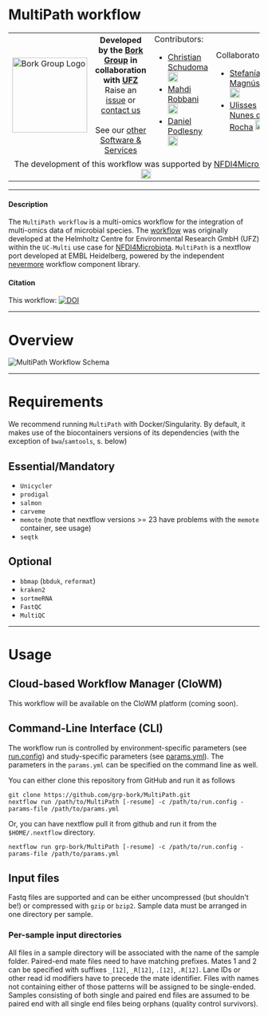 # MultiPath workflow
<table>
  <tr width="100%">
    <td width="150px">
      <a href="https://www.bork.embl.de/"><img src="https://www.bork.embl.de/assets/img/normal_version.png" alt="Bork Group Logo" width="150px" height="auto"></a>
    </td>
    <td width="425px" align="center">
      <b>Developed by the <a href="https://www.bork.embl.de/">Bork Group</a> in collaboration with <a href="https://www.ufz.de/">UFZ</a></b><br>
      Raise an <a href="https://github.com/grp-bork/MultiPath/issues">issue</a> or <a href="mailto:N4M@embl.de">contact us</a><br><br>
      See our <a href="https://www.bork.embl.de/services.html">other Software & Services</a>
    </td>
    <td width="250px">
      Contributors:<br>
      <ul>
        <li>
          <a href="https://github.com/cschu/">Christian Schudoma</a> <a href="https://orcid.org/0000-0003-1157-1354"><img src="https://orcid.org/assets/vectors/orcid.logo.icon.svg" alt="ORCID icon" width="20px" height="20px"></a><br>
        </li>
        <li>
          <a href="https://github.com/mahdi-robbani/">Mahdi Robbani</a> <a href="https://orcid.org/0000-0003-0161-0559"><img src="https://orcid.org/assets/vectors/orcid.logo.icon.svg" alt="ORCID icon" width="20px" height="20px"></a><br>
        </li>
        <li>
          <a href="https://github.com/danielpodlesny/">Daniel Podlesny</a> <a href="https://orcid.org/0000-0002-5685-0915"><img src="https://orcid.org/assets/vectors/orcid.logo.icon.svg" alt="ORCID icon" width="20px" height="20px"></a><br>
        </li>
      </ul>
    </td>
    <td width="250px">
      Collaborators:<be>
      <ul>
        <li>
          <a href="https://github.com/stefaniamagg/">Stefanía Magnúsdóttir</a> <a href="https://orcid.org/0000-0001-6506-8696"><img src="https://orcid.org/assets/vectors/orcid.logo.icon.svg" alt="ORCID icon" width="20px" height="20px"></a><br>
        </li>
        <li>
          <a href="https://www.ufz.de/index.php?en=43142">Ulisses Nunes da Rocha</a> <a href="https://orcid.org/0000-0001-6972-6692"><img src="https://orcid.org/assets/vectors/orcid.logo.icon.svg" alt="ORCID icon" width="20px" height="20px"></a><br>
        </li>
      </ul>
    </td>
  </tr>
  <tr>
    <td colspan="4" align="center">The development of this workflow was supported by <a href="https://www.nfdi4microbiota.de/">NFDI4Microbiota <img src="https://github.com/user-attachments/assets/1e78f65e-9828-46c0-834c-0ed12ca9d5ed" alt="NFDI4Microbiota icon" width="20px" height="20px"></a> 
</td>
  </tr>
</table>

---
#### Description
The `MultiPath workflow` is a multi-omics workflow for the integration of multi-omics data of microbial species. The [workflow](https://github.com/mdsufz/MULTI) was originally developed at the Helmholtz Centre for Environmental Research GmbH (UFZ) within the `UC-Multi` use case for [NFDI4Microbiota](https://nfdi4microbiota.de/). `MultiPath` is a nextflow port developed at EMBL Heidelberg, powered by the independent [nevermore](https://github.com/cschu/nevermore) workflow component library.

#### Citation
This workflow: [![DOI](https://zenodo.org/badge/DOI/10.5281/zenodo.13143222.svg)](https://doi.org/10.5281/zenodo.13143222)

---
# Overview
![MultiPath Workflow Schema](https://raw.githubusercontent.com/grp-bork/MultiPath/main/docs/multipath.svg)


---
# Requirements

We recommend running `MultiPath` with Docker/Singularity. By default, it makes use of the biocontainers versions of its dependencies (with the exception of `bwa`/`samtools`, s. below)

## Essential/Mandatory

* `Unicycler`
* `prodigal`
* `salmon`
* `carveme`
* `memote` (note that nextflow versions >= 23 have problems with the `memote` container, see usage)
* `seqtk`

## Optional

* `bbmap` (`bbduk`, `reformat`)
* `kraken2`
* `sortmeRNA`
* `FastQC`
* `MultiQC`

---
# Usage
## Cloud-based Workflow Manager (CloWM)
This workflow will be available on the CloWM platform (coming soon).

## Command-Line Interface (CLI)
The workflow run is controlled by environment-specific parameters (see [run.config](https://github.com/grp-bork/MultiPath/blob/main/config/run.config)) and study-specific parameters (see [params.yml](https://github.com/grp-bork/MultiPath/blob/main/config/params.yml)). The parameters in the `params.yml` can be specified on the command line as well.

You can either clone this repository from GitHub and run it as follows
```
git clone https://github.com/grp-bork/MultiPath.git
nextflow run /path/to/MultiPath [-resume] -c /path/to/run.config -params-file /path/to/params.yml
```

Or, you can have nextflow pull it from github and run it from the `$HOME/.nextflow` directory.
```
nextflow run grp-bork/MultiPath [-resume] -c /path/to/run.config -params-file /path/to/params.yml
```

## Input files
Fastq files are supported and can be either uncompressed (but shouldn't be!) or compressed with `gzip` or `bzip2`. Sample data must be arranged in one directory per sample.

### Per-sample input directories
All files in a sample directory will be associated with the name of the sample folder. Paired-end mate files need to have matching prefixes. Mates 1 and 2 can be specified with suffixes `_[12]`, `_R[12]`, `.[12]`, `.R[12]`. Lane IDs or other read id modifiers have to precede the mate identifier. Files with names not containing either of those patterns will be assigned to be single-ended. Samples consisting of both single and paired end files are assumed to be paired end with all single end files being orphans (quality control survivors). 


